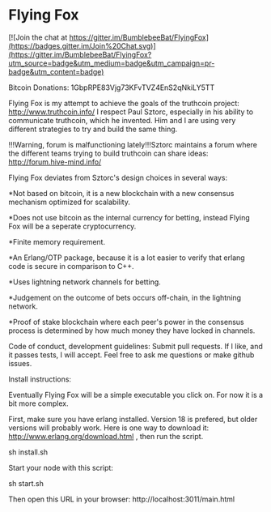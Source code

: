 Flying Fox
==========

[![Join the chat at https://gitter.im/BumblebeeBat/FlyingFox](https://badges.gitter.im/Join%20Chat.svg)](https://gitter.im/BumblebeeBat/FlyingFox?utm_source=badge&utm_medium=badge&utm_campaign=pr-badge&utm_content=badge)

Bitcoin Donations: 1GbpRPE83Vjg73KFvTVZ4EnS2qNkiLY5TT

Flying Fox is my attempt to achieve the goals of the truthcoin project: http://www.truthcoin.info/ I respect Paul Sztorc, especially in his ability to communicate truthcoin, which he invented. Him and I are using very different strategies to try and build the same thing.

!!!Warning, forum is malfunctioning lately!!!Sztorc maintains a forum where the different teams trying to build truthcoin can share ideas: http://forum.hive-mind.info/

Flying Fox deviates from Sztorc's design choices in several ways:

*Not based on bitcoin, it is a new blockchain with a new consensus mechanism optimized for scalability.

*Does not use bitcoin as the internal currency for betting, instead Flying Fox will be a seperate cryptocurrency.

*Finite memory requirement.

*An Erlang/OTP package, because it is a lot easier to verify that erlang code is secure in comparison to C++.

*Uses lightning network channels for betting. 

*Judgement on the outcome of bets occurs off-chain, in the lightning network.

*Proof of stake blockchain where each peer's power in the consensus process is determined by how much money they have locked in channels.

Code of conduct, development guidelines: Submit pull requests. If I like, and it passes tests, I will accept. Feel free to ask me questions or make github issues.

Install instructions:

Eventually Flying Fox will be a simple executable you click on. For now it is a bit more complex.

First, make sure you have erlang installed. Version 18 is prefered, but older versions will probably work. Here is one way to download it: http://www.erlang.org/download.html , then run the script.

sh install.sh


Start your node with this script:

sh start.sh

Then open this URL in your browser: http://localhost:3011/main.html